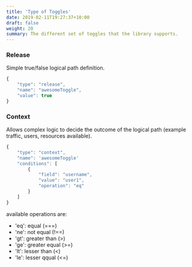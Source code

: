 ```yaml
---
title: 'Type of Toggles'
date: 2019-02-11T19:27:37+10:00
draft: false
weight: 20
summary: The different set of toggles that the library supports.
---
```


### Release

Simple true/false logical path definition.
```js
{
    "type": "release",
    "name": "awesomeToggle",
    "value": true
}
```
### Context

Allows complex logic to decide the outcome of the logical path (example traffic, users, resources available). 
```js
{
    "type": "context",
    "name": 'awesomeToggle'
    "conditions": [
        {
            "field": "username",
            "value": "user1",
            "operation": "eq"
        }
    ]
}
```
available operations are:
* 'eq': equal (===)
* 'ne': not equal (!==)
* 'gt': greater than (>)
* 'ge': greater equal (>=)
* 'lt': lesser than (<)
* 'le': lesser qqual (<=)

